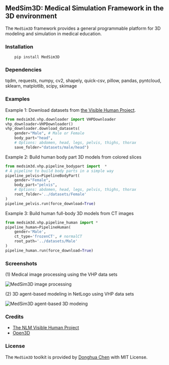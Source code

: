 ## MedSim3D: Medical Simulation Framework in the 3D environment

The `MedSim3D` framework provides a general programmable platform for 3D modeling and simulation in medical education.

### Installation

```
    pip install MedSim3D
```

### Dependencies

tqdm, requests, numpy, cv2, shapely, quick-csv, pillow, pandas, pyntcloud, sklearn, matplotlib, scipy, skimage

### Examples

Example 1: Download datasets from [the Visible Human Project](https://www.nlm.nih.gov/databases/download/vhp.html). 

```python
from medsim3d.vhp.downloader import VHPDownloader
vhp_downloader=VHPDownloader()
vhp_downloader.download_datasets(
    gender="Male", # Male or Female
    body_part="head", 
    # Options: abdomen, head, legs, pelvis, thighs, thorax
    save_folder="datasets/male/head")
```

Example 2: Build human body part 3D models from colored slices

```python
from medsim3d.vhp.pipeline_bodypart import  *
# A pipeline to build body parts in a simple way
pipeline_pelvis=PipelineBodyPart(
    gender="Female",
    body_part="pelvis", 
    # Options: abdomen, head, legs, pelvis, thighs, thorax
    root_folder='../datasets/Female'
)
pipeline_pelvis.run(force_download=True)
```

Example 3: Build human full-body 3D models from CT images

```python
from medsim3d.vhp.pipeline_human import *
pipeline_human=PipelineHuman(
    gender='Male',
    ct_type='frozenCT', # normalCT
    root_path='../datasets/Male'
)
pipeline_human.run(force_download=True)
```

### Screenshots

(1) Medical image processing using the VHP data sets

![MedSim3D image processing](https://dhchenx.github.io/projects/MedSim3D/medsim3d-image-processing.png)


(2) 3D agent-based modeling in NetLogo using VHP data sets

![MedSim3D agent-based 3D modeing](https://dhchenx.github.io/projects/MedSim3D/medsim3d-agent-based-modeling.png)

### Credits

- [The NLM Visible Human Project](https://www.nlm.nih.gov/research/visible/visible_human.html)
- [Open3D](http://www.open3d.org/)

### License

The `MedSim3D` toolkit is provided by [Donghua Chen](https://github.com/dhchenx) with MIT License.

